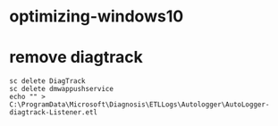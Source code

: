 # optimizing-windows10

# remove diagtrack

```
sc delete DiagTrack
sc delete dmwappushservice
echo "" > C:\ProgramData\Microsoft\Diagnosis\ETLLogs\Autologger\AutoLogger-diagtrack-Listener.etl
```
